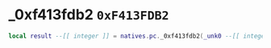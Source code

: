 # _0xf413fdb2 `0xF413FDB2`

```lua
local result --[[ integer ]] = natives.pc._0xf413fdb2(_unk0 --[[ integer ]])
```